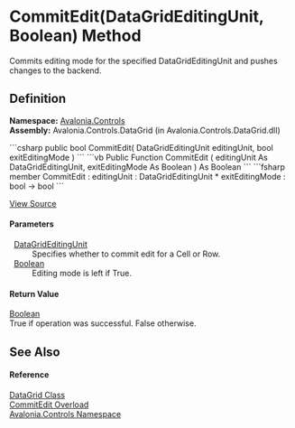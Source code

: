 # CommitEdit(DataGridEditingUnit, Boolean) Method


Commits editing mode for the specified DataGridEditingUnit and pushes changes to the backend.



## Definition
**Namespace:** <a href="N_Avalonia_Controls">Avalonia.Controls</a>  
**Assembly:** Avalonia.Controls.DataGrid (in Avalonia.Controls.DataGrid.dll)

<Tabs groupId="api-code-preview">
<TabItem value="csharp" label="C#">
```csharp
public bool CommitEdit(
	DataGridEditingUnit editingUnit,
	bool exitEditingMode
)
```
</TabItem>
<TabItem value="vb" label="VB">
```vb
Public Function CommitEdit ( 
	editingUnit As DataGridEditingUnit,
	exitEditingMode As Boolean
) As Boolean
```
</TabItem>
<TabItem value="fsharp" label="F#">
```fsharp
member CommitEdit : 
        editingUnit : DataGridEditingUnit * 
        exitEditingMode : bool -> bool 
```
</TabItem>
</Tabs>



<a href="https://github.com/AvaloniaUI/Avalonia/tree/master/src/Avalonia.Controls.DataGrid/DataGrid.cs#L2030" title="View the source code">View Source</a>



#### Parameters
<dl><dt>  <a href="T_Avalonia_Controls_DataGridEditingUnit">DataGridEditingUnit</a></dt><dd>Specifies whether to commit edit for a Cell or Row.</dd><dt>  <a href="https://learn.microsoft.com/dotnet/api/system.boolean" target="_blank" rel="noopener noreferrer">Boolean</a></dt><dd>Editing mode is left if True.</dd></dl>

#### Return Value
<a href="https://learn.microsoft.com/dotnet/api/system.boolean" target="_blank" rel="noopener noreferrer">Boolean</a>  
True if operation was successful. False otherwise.

## See Also


#### Reference
<a href="T_Avalonia_Controls_DataGrid">DataGrid Class</a>  
<a href="Overload_Avalonia_Controls_DataGrid_CommitEdit">CommitEdit Overload</a>  
<a href="N_Avalonia_Controls">Avalonia.Controls Namespace</a>  

